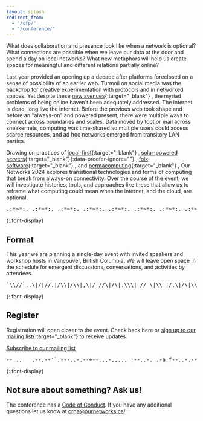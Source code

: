 ```yaml
---
layout: splash
redirect_from:
  - "/cfp/"
  - "/conference/"
---
```


What does collaboration and presence look like when a network is optional? What connections are possible when we leave our data at the door and spend a day on local networks? What new metaphors will help us create spaces for meaningful and different relations partially online?

Last year provided an opening up a decade after platforms foreclosed on a sense of possibility of an earlier web. Turmoil on social media was the backdrop for creative experimentation with protocols and in networked spaces. Yet despite these [new avenues](https://www.robinsloan.com/lab/new-avenues/){:target="\_blank"} , the myriad problems of being online haven't been adequately addressed. The internet is dead, long live the internet. Before the previous web took shape and before an "always-on" and powered present, there were multiple ways to connect across boundaries and scales. Data moved by foot or mail across sneakernets, computing was time-shared so multiple users could access scarce resources, and ad hoc networks emerged from transitory LAN parties.

Drawing on practices of [local-first](https://www.inkandswitch.com/local-first/){:target="\_blank"} , [solar-powered servers](http://solarprotocol.net/){:target="\_blank"}{:data-proofer-ignore=""} , [folk software](https://maggieappleton.com/folk-interfaces){:target="\_blank"} , and [permacomputing](https://permacomputing.net/Principles/){:target="\_blank"} , Our Networks 2024 explores transitional technologies and forms of computing that break from always-on connectivity. Over the course of the event, we will investigate histories, tools, and approaches like these that allow us to reframe what computing could mean when the internet, and the cloud, are optional.

<pre class="font-display-mono aliased text-10 inline-flex max-w-prose overflow-hidden">
.:*~*:._.:*~*:._.:*~*:._.:*~*:._.:*~*:._.:*~*:._.:*~*:._.:*~*
</pre>


{:.font-display}

## Format

This year we are planning a single-day event with invited speakers and workshop hosts in Vancouver, British Columbia. We will leave open space in the schedule for emergent discussions, conversations, and activities by attendees.

<pre class="font-display-mono aliased text-10 inline-flex max-w-prose overflow-hidden">
`\\//`,.\|/|//.|/\\|/\\|,\|/ //\|/\|.\\\| // \|\\ |/,\|/\|\\
</pre>


{:.font-display}

## Register

Registration will open closer to the event. Check back here or [sign up to our mailing list](https://lists.mayfirst.org/mailman/listinfo/ournetworks){:target="\_blank"} to receive updates.

<a href="https://lists.mayfirst.org/mailman/listinfo/ournetworks" class="bg-black text-white font-mono antialiased rounded p-1 px-2 no-underline outlined" target="_blank" rel="noopener">Subscribe to our mailing list</a>


<pre class="font-display-mono aliased text-10 inline-flex max-w-prose overflow-hidden">
--..,___.--,--'`,---..-.--+--.,,-,,..._.--..-._.-a:f--..-.--
</pre>

{:.font-display}

## Not sure about something? Ask us!

The conference has a [Code of Conduct](https://ournetworks.ca/code-of-conduct/). If you have any additional questions let us know at [orga@ournetworks.ca](mailto:orga@ournetworks.ca)!
